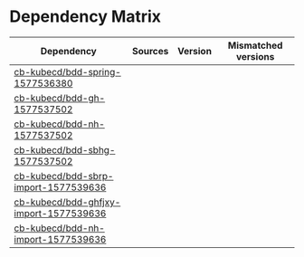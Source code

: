 # Dependency Matrix

Dependency | Sources | Version | Mismatched versions
---------- | ------- | ------- | -------------------
[cb-kubecd/bdd-spring-1577536380](https://github.com/cb-kubecd/bdd-spring-1577536380.git) |  | []() | 
[cb-kubecd/bdd-gh-1577537502](https://github.com/cb-kubecd/bdd-gh-1577537502.git) |  | []() | 
[cb-kubecd/bdd-nh-1577537502](https://github.com/cb-kubecd/bdd-nh-1577537502.git) |  | []() | 
[cb-kubecd/bdd-sbhg-1577537502](https://github.com/cb-kubecd/bdd-sbhg-1577537502.git) |  | []() | 
[cb-kubecd/bdd-sbrp-import-1577539636](https://github.com/cb-kubecd/bdd-sbrp-import-1577539636.git) |  | []() | 
[cb-kubecd/bdd-ghfjxy-import-1577539636](https://github.com/cb-kubecd/bdd-ghfjxy-import-1577539636.git) |  | []() | 
[cb-kubecd/bdd-nh-import-1577539636](https://github.com/cb-kubecd/bdd-nh-import-1577539636.git) |  | []() | 
